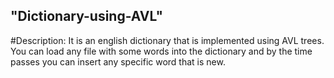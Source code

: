  "Dictionary-using-AVL" 
 ------------------------------------------------------------------------------
 #Description:
 It is an english dictionary that is implemented using AVL trees. You can load any file with  some words into the dictionary and by the time passes you can insert any specific word that is new.

